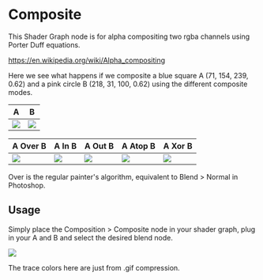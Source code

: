 # Composite

This Shader Graph node is for alpha compositing two rgba channels using Porter Duff equations.

https://en.wikipedia.org/wiki/Alpha_compositing

Here we see what happens if we composite a blue square A (71, 154, 239, 0.62) and a pink circle B (218, 31, 100, 0.62) using the different composite modes.

|  A | B  |
|---|---|
|  ![](https://i.imgur.com/Q6ULhuF.png) | ![](https://i.imgur.com/wuuEaSK.png)  |

|  A Over B | A In B  | A Out B | A Atop B | A Xor B |
|---|---|---|---|---|
| ![](https://i.imgur.com/UTbi2S0.png) | ![](https://i.imgur.com/kqB3JEd.png) | ![](https://i.imgur.com/vV2i9Of.png) | ![](https://i.imgur.com/r1l2XPU.png) | ![](https://i.imgur.com/vbkoo9x.png) |

Over is the regular painter's algorithm, equivalent to Blend > Normal in Photoshop.

## Usage

Simply place the Composition > Composite node in your shader graph, plug in your A and B and select the desired blend node.

![](https://media.giphy.com/media/17pO92in9DplZOYMmJ/giphy.gif)

The trace colors here are just from .gif compression.
